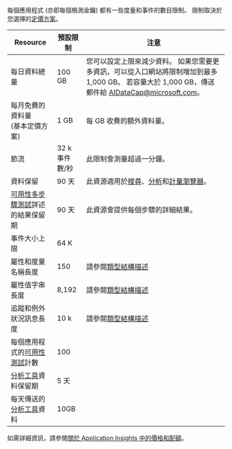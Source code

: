 每個應用程式 (亦即每個檢測金鑰) 都有一些度量和事件的數目限制。 限制取決於您選擇的[定價方案](https://azure.microsoft.com/pricing/details/application-insights/)。

| **Resource** | **預設限制** | **注意**
| --- | --- | --- |
| 每日資料總量 | 100 GB | 您可以設定上限來減少資料。 如果您需要更多資訊，可以從入口網站將限制增加到最多 1,000 GB。 若容量大於 1,000 GB，傳送郵件給 AIDataCap@microsoft.com。
| 每月免費的資料量<br/> (基本定價方案) | 1 GB | 每 GB 收費的額外資料量。
| 節流 | 32 k 事件數/秒 | 此限制會測量超過一分鐘。
| 資料保留 | 90 天 | 此資源適用於[搜尋](../articles/application-insights/app-insights-diagnostic-search.md)、[分析](../articles/application-insights/app-insights-analytics.md)和[計量瀏覽器](../articles/application-insights/app-insights-metrics-explorer.md)。
| [可用性多步驟測試](../articles/application-insights/app-insights-monitor-web-app-availability.md#multi-step-web-tests)詳述的結果保留期 | 90 天 | 此資源會提供每個步驟的詳細結果。
| 事件大小上限 | 64 K | 
| 屬性和度量名稱長度 | 150 | 請參閱[類型結構描述](https://github.com/Microsoft/ApplicationInsights-Home/blob/master/EndpointSpecs/Schemas/Docs/)
| 屬性值字串長度 | 8,192 | 請參閱[類型結構描述](https://github.com/Microsoft/ApplicationInsights-Home/blob/master/EndpointSpecs/Schemas/Docs/)
| 追蹤和例外狀況訊息長度 | 10 k | 請參閱[類型結構描述](https://github.com/Microsoft/ApplicationInsights-Home/blob/master/EndpointSpecs/Schemas/Docs/)
| 每個應用程式的[可用性測試](../articles/application-insights/app-insights-monitor-web-app-availability.md)計數  | 100 |
| [分析工具](../articles/application-insights/app-insights-profiler.md)資料保留期 | 5 天 |
| 每天傳送的[分析工具](../articles/application-insights/app-insights-profiler.md)資料 | 10GB |

如需詳細資訊，請參閱[關於 Application Insights 中的價格和配額](../articles/application-insights/app-insights-pricing.md)。

